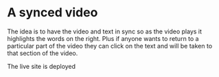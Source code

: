 # A synced video

The idea is to have the video and text in sync so as the video plays it highlights the words on the right. Plus if anyone wants to return to a particular part of the video they can click on the text and will be taken to that section of the video.

The live site is deployed